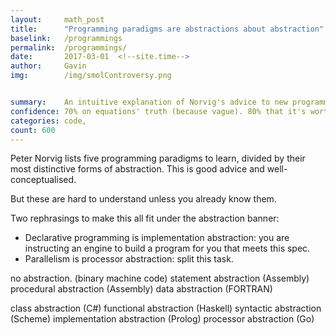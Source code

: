 ```yaml
---
layout: 	math_post
title:  	"Programming paradigms are abstractions about abstraction"
baselink:	/programmings
permalink:	/programmings/
date:   	2017-03-01  <!--site.time-->
author:		Gavin	
img:		/img/smolControversy.png


summary:	An intuitive explanation of Norvig's advice to new programmers.
confidence: 70% on equations' truth (because vague). 80% that it's worth doing.
categories: code, 
count: 600
---
```


Peter Norvig lists five programming paradigms to learn, divided by their most distinctive forms of abstraction. This is good advice and well-conceptualised. 

But these are hard to understand unless you already know them.

Two rephrasings to make this all fit under the abstraction banner:

* Declarative programming is implementation abstraction: you are instructing an engine to build a program for you that meets this spec.
* Parallelism is processor abstraction: split this task. 


no abstraction. (binary machine code)
statement abstraction (Assembly)
procedural abstraction (Assembly)
data abstraction (FORTRAN)

class abstraction (C#) 
functional abstraction (Haskell)
syntactic abstraction (Scheme) 
implementation abstraction (Prolog)
processor abstraction (Go)

